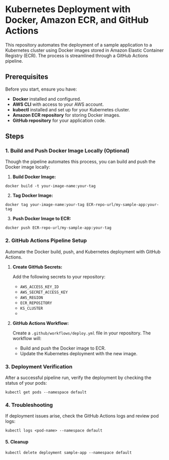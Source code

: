 # Kubernetes Deployment with Docker, Amazon ECR, and GitHub Actions

This repository automates the deployment of a sample application to a Kubernetes cluster using Docker images stored in Amazon Elastic Container Registry (ECR). The process is streamlined through a GitHub Actions pipeline.

## Prerequisites

Before you start, ensure you have:

- **Docker** installed and configured.
- **AWS CLI** with access to your AWS account.
- **kubectl** installed and set up for your Kubernetes cluster.
- **Amazon ECR repository** for storing Docker images.
- **GitHub repository** for your application code.

## Steps

### 1. Build and Push Docker Image Locally (Optional)

Though the pipeline automates this process, you can build and push the Docker image locally:

1. **Build Docker Image:**

 ``docker build -t your-image-name:your-tag ``

2. **Tag Docker Image:**

```docker tag your-image-name:your-tag ECR-repo-url/my-sample-app:your-tag```

3. **Push Docker Image to ECR:**

```docker push ECR-repo-url/my-sample-app:your-tag```


### 2. GitHub Actions Pipeline Setup

Automate the Docker build, push, and Kubernetes deployment with GitHub Actions.

1.  **Create GitHub Secrets:**
    
    Add the following secrets to your repository:
    
    -   `AWS_ACCESS_KEY_ID`
    -   `AWS_SECRET_ACCESS_KEY`
    -   `AWS_REGION`
    -   `ECR_REPOSITORY`
    -   `KS_CLUSTER`
    -
2.  **GitHub Actions Workflow:**
    
    Create a `.github/workflows/deploy.yml` file in your repository. The workflow will:
    
    -   Build and push the Docker image to ECR.
    -   Update the Kubernetes deployment with the new image.

### 3. Deployment Verification

After a successful pipeline run, verify the deployment by checking the status of your pods:

````kubectl get pods --namespace default````

### 4. Troubleshooting

If deployment issues arise, check the GitHub Actions logs and review pod logs:

```kubectl logs <pod-name> --namespace default```

#### 5. Cleanup

```kubectl delete deployment sample-app --namespace default```
